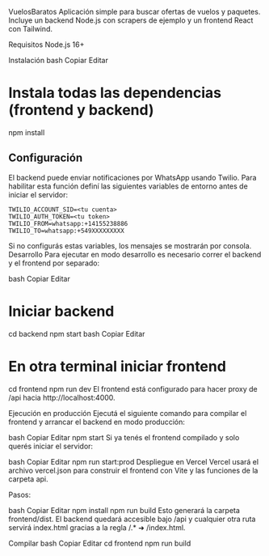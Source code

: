 VuelosBaratos
Aplicación simple para buscar ofertas de vuelos y paquetes. Incluye un backend Node.js con scrapers de ejemplo y un frontend React con Tailwind.

Requisitos
Node.js 16+

Instalación
bash
Copiar
Editar
# Instala todas las dependencias (frontend y backend)
npm install

Configuración
------------
El backend puede enviar notificaciones por WhatsApp usando Twilio. Para habilitar
esta función definí las siguientes variables de entorno antes de iniciar el
servidor:

```
TWILIO_ACCOUNT_SID=<tu cuenta>
TWILIO_AUTH_TOKEN=<tu token>
TWILIO_FROM=whatsapp:+14155238886
TWILIO_TO=whatsapp:+549XXXXXXXXX
```
Si no configurás estas variables, los mensajes se mostrarán por consola.
Desarrollo
Para ejecutar en modo desarrollo es necesario correr el backend y el frontend por separado:

bash
Copiar
Editar
# Iniciar backend
cd backend
npm start
bash
Copiar
Editar
# En otra terminal iniciar frontend
cd frontend
npm run dev
El frontend está configurado para hacer proxy de /api hacia http://localhost:4000.

Ejecución en producción
Ejecutá el siguiente comando para compilar el frontend y arrancar el backend en modo producción:

bash
Copiar
Editar
npm start
Si ya tenés el frontend compilado y solo querés iniciar el servidor:

bash
Copiar
Editar
npm run start:prod
Despliegue en Vercel
Vercel usará el archivo vercel.json para construir el frontend con Vite y las funciones de la carpeta api.

Pasos:

bash
Copiar
Editar
npm install
npm run build
Esto generará la carpeta frontend/dist. El backend quedará accesible bajo /api y cualquier otra ruta servirá index.html gracias a la regla /.* ➜ /index.html.

Compilar
bash
Copiar
Editar
cd frontend
npm run build